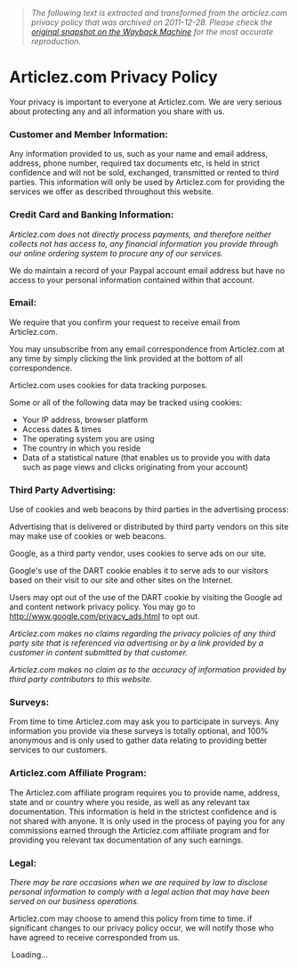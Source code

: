 > *The following text is extracted and transformed from the articlez.com privacy policy that was archived on 2011-12-28. Please check the [original snapshot on the Wayback Machine](https://web.archive.org/web/20111228053737id_/http%3A//www.articlez.com/privacy) for the most accurate reproduction.*

# Articlez.com Privacy Policy

Your privacy is important to everyone at Articlez.com. We are very serious about protecting any and all information you share with us.

### Customer and Member Information:

Any information provided to us, such as your name and email address, address, phone number, required tax documents etc, is held in strict confidence and will not be sold, exchanged, transmitted or rented to third parties. This information will only be used by Articlez.com for providing the services we offer as described throughout this website.

### Credit Card and Banking Information:

_Articlez.com does not directly process payments, and therefore neither collects not has access to, any financial information you provide through our online ordering system to procure any of our services._

We do maintain a record of your Paypal account email address but have no access to your personal information contained within that account.

### Email:

We require that you confirm your request to receive email from Articlez.com.

You may unsubscribe from any email correspondence from Articlez.com at any time by simply clicking the link provided at the bottom of all correspondence.

Articlez.com uses cookies for data tracking purposes. 

Some or all of the following data may be tracked using cookies:

  * Your IP address, browser platform
  * Access dates & times
  * The operating system you are using
  * The country in which you reside
  * Data of a statistical nature (that enables us to provide you with data such as page views and clicks originating from your account)



### Third Party Advertising:

Use of cookies and web beacons by third parties in the advertising process:

Advertising that is delivered or distributed by third party vendors on this site may make use of cookies or web beacons.

Google, as a third party vendor, uses cookies to serve ads on our site.

Google's use of the DART cookie enables it to serve ads to our visitors based on their visit to our site and other sites on the Internet.

Users may opt out of the use of the DART cookie by visiting the Google ad and content network privacy policy. You may go to http://www.google.com/privacy_ads.html to opt out.

_Articlez.com makes no claims regarding the privacy policies of any third party site that is referenced via advertising or by a link provided by a customer in content submitted by that customer._

_Articlez.com makes no claim as to the accuracy of information provided by third party contributors to this website._

### Surveys:

From time to time Articlez.com may ask you to participate in surveys. Any information you provide via these surveys is totally optional, and 100% anonymous and is only used to gather data relating to providing better services to our customers.

### Articlez.com Affiliate Program:

The Articlez.com affiliate program requires you to provide name, address, state and or country where you reside, as well as any relevant tax documentation. This information is held in the strictest confidence and is not shared with anyone. It is only used in the process of paying you for any commissions earned through the Articlez.com affiliate program and for providing you relevant tax documentation of any such earnings.

### Legal:

_There may be rare occasions when we are required by law to disclose personal information to comply with a legal action that may have been served on our business operations._

Articlez.com may choose to amend this policy from time to time. if significant changes to our privacy policy occur, we will notify those who have agreed to receive corresponded from us.

 Loading...
